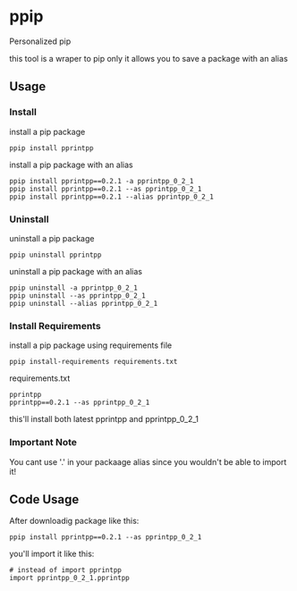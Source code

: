 # ppip
Personalized pip

this tool is a wraper to pip only it allows you to save a package with an alias

## Usage

### Install
install a pip package

```
ppip install pprintpp
```

install a pip package with an alias

```
ppip install pprintpp==0.2.1 -a pprintpp_0_2_1
ppip install pprintpp==0.2.1 --as pprintpp_0_2_1
ppip install pprintpp==0.2.1 --alias pprintpp_0_2_1
```

### Uninstall
uninstall a pip package

```
ppip uninstall pprintpp
```

uninstall a pip package with an alias

```
ppip uninstall -a pprintpp_0_2_1
ppip uninstall --as pprintpp_0_2_1
ppip uninstall --alias pprintpp_0_2_1
```

### Install Requirements
install a pip package using requirements file

```
ppip install-requirements requirements.txt
```

requirements.txt

```
pprintpp
pprintpp==0.2.1 --as pprintpp_0_2_1
```

this'll install both latest pprintpp and pprintpp_0_2_1

### Important Note
You cant use '.' in your packaage alias since you wouldn't be able to import it!


## Code Usage

After downloadig package like this:
```
ppip install pprintpp==0.2.1 --as pprintpp_0_2_1
```

you'll import it like this:
```
# instead of import pprintpp
import pprintpp_0_2_1.pprintpp
```
